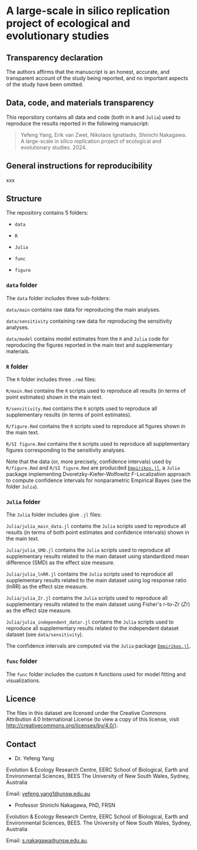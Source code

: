 # A large-scale in silico replication project of ecological and evolutionary studies


## Transparency declaration

The authors affirms that the manuscript is an honest, accurate, and transparent account of the study being reported, and no important
aspects of the study have been omitted.

## Data, code, and materials transparency

This reporsitory contains all data and code (both in `R` and `Julia`)  used to reproduce the results reported in the following manuscript:

> Yefeng Yang, Erik van Zwet, Nikolaos Ignatiadis, Shinichi Nakagawa. A large-scale in silico replication project of ecological and evolutionary studies. 2024.

## General instructions for reproducibility

xxx


## Structure

The repository contains 5 folders:

- `data`

- `R`

- `Julia`

- `func`
 
- `figure`

  
### `data` folder

The `data` folder includes three sub-folders:

`data/main` contains raw data for reproducing the main analyses.

`data/sensitivity` containing raw data for reproducing the sensitivity analyses.

`data/model` contains model estimates from the `R` and `Julia` code for reproducing the figures reported in the main text and supplementary materials.

### `R` folder

The `R` folder includes three `.rmd` files:

`R/main.Rmd` contains the `R` scripts used to reproduce all results (in terms of point estimates) shown in the main text. 

`R/sensitivity.Rmd` contains the `R` scripts used to reproduce all supplementary results (in terms of point estimates). 

`R/figure.Rmd` contains the `R` scripts used to reproduce all figures shown in the main text. 

`R/SI figure.Rmd` contains the `R` scripts used to reproduce all supplementary figures corresponding to the sensitivity analyses.

Note that the data (or, more precisely, confidence intervals) used by `R/figure.Rmd` and `R/SI figure.Rmd` are producded [`Empirikos.jl`](https://github.com/nignatiadis/Empirikos.jl), a `Julia` package implementing Dvoretzky-Kiefer-Wolfowitz *F*-Localization approach to compute confidence intervals for nonparametric Empirical Bayes (see the folder `Julia`). 


### `Julia` folder

The `Julia` folder includes give `.jl` files:

`Julia/julia_main_data.jl` contains the `Julia` scripts used to reproduce all results (in terms of both point estimates and confidence intervals) shown in the main text. 

`Julia/julia_SMD.jl` contains the `Julia` scripts used to reproduce all supplementary results related to the main dataset using standardized mean difference (SMD) as the effect size measure. 

`Julia/julia_lnRR.jl` contains the `Julia` scripts used to reproduce all supplementary results related to the main dataset using log response ratio (lnRR) as the effect size measure. 

`Julia/julia_Zr.jl` contains the `Julia` scripts used to reproduce all supplementary results related to the main dataset using Fisher's r-to-Zr (*Zr*) as the effect size measure. 

`Julia/julia_independent_datar.jl` contains the `Julia` scripts used to reproduce all supplementary results related to the independent dataset dataset (see `data/sensitivity`). 

The confidence intervals are computed via the `Julia` package [`Empirikos.jl`](https://github.com/nignatiadis/Empirikos.jl).


### `func` folder

The `func` folder includes the custom `R` functions used for model fitting and visualizations.


## Licence

The files in this dataset are licensed under the Creative Commons Attribution 4.0 International License (to view a copy of this license, visit http://creativecommons.org/licenses/by/4.0/).

## Contact

- Dr. Yefeng Yang

Evolution & Ecology Research Centre, EERC
School of Biological, Earth and Environmental Sciences, BEES
The University of New South Wales, Sydney, Australia

Email: yefeng.yang1@unsw.edu.au

- Professor Shinichi Nakagawa, PhD, FRSN

Evolution & Ecology Research Centre, EERC
School of Biological, Earth and Environmental Sciences, BEES. 
The University of New South Wales, Sydney, Australia  

Email: s.nakagawa@unsw.edu.au.  
